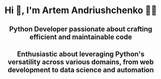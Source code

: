 <h1 align="center">Hi 👋, I'm Artem Andriushchenko 👨‍💻</h1>
<h2 align="center">Python Developer passionate about crafting efficient and maintainable code</h2>
<h2 align="center">Enthusiastic about leveraging Python's versatility across various domains, from web development to data science and automation</h2>
